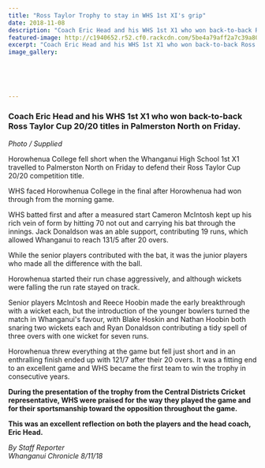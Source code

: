 ```yaml
---
title: "Ross Taylor Trophy to stay in WHS 1st XI's grip"
date: 2018-11-08
description: "Coach Eric Head and his WHS 1st X1 who won back-to-back Ross Taylor Cup 20/20 titles in Palmerston North on Friday..."
featured-image: http://c1940652.r52.cf0.rackcdn.com/5be4a79aff2a7c39a8000508/Ross-taylor-20-20-cup-300-org-photo-whs-sports-facebook.jpg
excerpt: "Coach Eric Head and his WHS 1st X1 who won back-to-back Ross Taylor Cup 20/20 titles in Palmerston North on Friday."
image_gallery:
    
    
    
    
    
---
```


<h3><span>Coach Eric Head and his WHS 1st X1 who won back-to-back Ross Taylor Cup 20/20 titles in Palmerston North on Friday.</span></h3>
<p><em>Photo / Supplied</em></p>
<p class="element element-paragraph">Horowhenua College fell short when the Whanganui High School 1st X1 travelled to Palmerston North on Friday to defend their Ross Taylor Cup 20/20 competition title.</p>
<p class="element element-paragraph">WHS faced Horowhenua College in the final after Horowhenua had won through from the morning game.</p>
<p class="element element-paragraph">WHS batted first and after a measured start Cameron McIntosh kept up his rich vein of form by hitting 70 not out and carrying his bat through the innings. Jack Donaldson was an able support, contributing 19 runs, which allowed Whanganui to reach 131/5 after 20 overs.</p>
<p class="element element-paragraph">While the senior players contributed with the bat, it was the junior players who made all the difference with the ball.</p>
<p class="element element-paragraph">Horowhenua started their run chase aggressively, and although wickets were falling the run rate stayed on track.</p>
<p class="element element-paragraph">Senior players McIntosh and Reece Hoobin made the early breakthrough with a wicket each, but the introduction of the younger bowlers turned the match in Whanganui's favour, with Blake Hoskin and Nathan Hoobin both snaring two wickets each and Ryan Donaldson contributing a tidy spell of three overs with one wicket for seven runs.</p>
<p class="element element-paragraph">Horowhenua threw everything at the game but fell just short and in an enthralling finish ended up with 121/7 after their 20 overs. It was a fitting end to an excellent game and WHS became the first team to win the trophy in consecutive years.</p>
<p class="element element-paragraph"><strong>During the presentation of the trophy from the Central Districts Cricket representative, WHS were praised for the way they played the game and for their sportsmanship toward the opposition throughout the game.</strong></p>
<p class="element element-paragraph"><strong>This was an excellent reflection on both the players and the head coach, Eric Head.</strong></p>
<p class="element element-paragraph"><em>By Staff Reporter</em><br /><em>Whanganui Chronicle 8/11/18</em></p>

